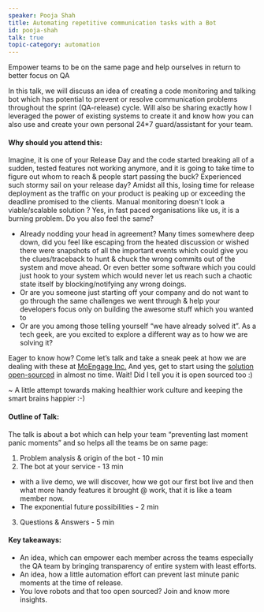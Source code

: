 ```yaml
---
speaker: Pooja Shah
title: Automating repetitive communication tasks with a Bot
id: pooja-shah
talk: true
topic-category: automation
---
```


<!--<a href="http://www.slideshare.net/Kevlin/the-error-of-our-ways">[Slides]</a>-->

Empower teams to be on the same page and help ourselves in return to better focus on QA

In this talk, we will discuss an idea of creating a code monitoring and talking bot which has potential to prevent or resolve communication problems throughout the sprint (QA-release) cycle.
Will also be sharing exactly how I leveraged the power of existing systems to create it and know how you can also use and create your own personal 24*7 guard/assistant for your team.

#### **Why should you attend this:**
Imagine, it is one of your Release Day and the code started breaking all of a sudden, tested features not working anymore, and it is going to take time to figure out whom to reach & people start passing the buck? Experienced such stormy sail on your release day? Amidst all this, losing time for release deployment as the traffic on your product is peaking up or exceeding the deadline promised to the clients. Manual monitoring doesn't look a viable/scalable solution ? Yes, in fast paced organisations like us, it is a burning problem. Do you also feel the same?

* Already nodding your head in agreement? Many times somewhere deep down, did you feel like escaping from the heated discussion or wished there were snapshots of all the important events which could give you the clues/traceback to hunt & chuck the wrong commits out of the system and move ahead. Or even better some software which you could just hook to your system which would never let us reach such a chaotic state itself by blocking/notifying any wrong doings.
* Or are you someone just starting off your company and do not want to go through the same challenges we went through & help your developers focus only on building the awesome stuff which you wanted to
* Or are you among those telling yourself “we have already solved it”. As a tech geek, are you excited to explore a different way as to how we are solving it?

Eager to know how? Come let’s talk and take a sneak peek at how we are dealing with these at [MoEngage Inc.](http://moengage.com/) And yes, get to start using the [solution open-sourced](https://github.com/moengage/alice) in almost no time. Wait! Did I tell you it is open sourced too :)

~ A little attempt towards making healthier work culture and keeping the smart brains happier :-)

#### **Outline of Talk:**
The talk is about a bot which can help your team “preventing last moment panic moments” and so helps all the teams be on same page:
1. Problem analysis & origin of the bot - 10 min
2. The bot at your service - 13 min
* with a live demo, we will discover, how we got our first bot live and then what more handy features it brought @ work, that it is like a team member now.
* The exponential future possibilities - 2 min
3. Questions & Answers - 5 min

#### **Key takeaways:**
* An idea, which can empower each member across the teams especially the QA team by bringing transparency of entire system with least efforts.
* An idea, how a little automation effort can prevent last minute panic moments at the time of release.
* You love robots and that too open sourced? Join and know more insights.
